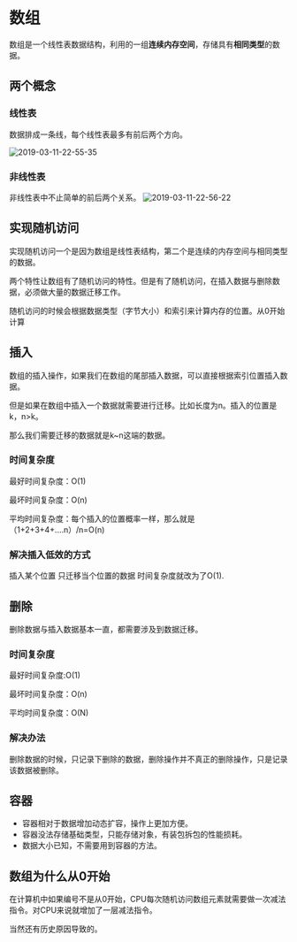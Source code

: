 # 数组

数组是一个线性表数据结构，利用的一组**连续内存空间**，存储具有**相同类型**的数据。

## 两个概念

### 线性表

数据排成一条线，每个线性表最多有前后两个方向。

![2019-03-11-22-55-35](http://jikelearn.cn/2019-03-11-22-55-35.png)

### 非线性表

非线性表中不止简单的前后两个关系。
![2019-03-11-22-56-22](http://jikelearn.cn/2019-03-11-22-56-22.png)

## 实现随机访问

实现随机访问一个是因为数组是线性表结构，第二个是连续的内存空间与相同类型的数据。

两个特性让数组有了随机访问的特性。但是有了随机访问，在插入数据与删除数据，必须做大量的数据迁移工作。

随机访问的时候会根据数据类型（字节大小）和索引来计算内存的位置。从0开始计算

## 插入

数组的插入操作，如果我们在数组的尾部插入数据，可以直接根据索引位置插入数据。

但是如果在数组中插入一个数据就需要进行迁移。比如长度为n。插入的位置是k，n>k。

那么我们需要迁移的数据就是k~n这端的数据。

### 时间复杂度

最好时间复杂度：O(1)

最坏时间复杂度：O(n)

平均时间复杂度：每个插入的位置概率一样，那么就是（1+2+3+4+....n）/n=O(n)

### 解决插入低效的方式

插入某个位置 只迁移当个位置的数据 时间复杂度就改为了O(1).

## 删除

删除数据与插入数据基本一直，都需要涉及到数据迁移。

### 时间复杂度

最好时间复杂度:O(1)

最坏时间复杂度：O(n)

平均时间复杂度：O(N)

### 解决办法

删除数据的时候，只记录下删除的数据，删除操作并不真正的删除操作，只是记录该数据被删除。

## 容器

- 容器相对于数据增加动态扩容，操作上更加方便。
- 容器没法存储基础类型，只能存储对象，有装包拆包的性能损耗。
- 数据大小已知，不需要用到容器的方法。

## 数组为什么从0开始

在计算机中如果编号不是从0开始，CPU每次随机访问数组元素就需要做一次减法指令。对CPU来说就增加了一层减法指令。

当然还有历史原因导致的。
